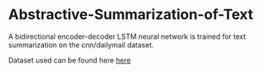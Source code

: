 # Abstractive-Summarization-of-Text
A bidirectional encoder-decoder LSTM neural network is trained for text summarization on the cnn/dailymail dataset.

Dataset used can be found here <a href="https://drive.google.com/open?id=1VFKeAZZutQoFi-ARBJ8R0xXJUIdb23Ig" rel="nofollow">here</a>
